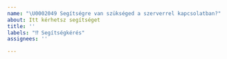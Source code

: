 ```yaml
---
name: "\U0002049 Segítségre van szükséged a szerverrel kapcsolatban?"
about: Itt kérhetsz segítséget
title: ''
labels: "⁉️ Segítségkérés"
assignees: ''

---
```


<!--- Segítség kérése előtt olvasd át az oldalunkat, hátha megtalálod a választ a kérdésedre: https://www.oldcrafters.net/ -->

